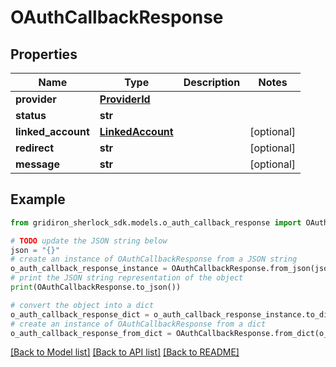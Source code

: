 # OAuthCallbackResponse


## Properties

Name | Type | Description | Notes
------------ | ------------- | ------------- | -------------
**provider** | [**ProviderId**](ProviderId.md) |  | 
**status** | **str** |  | 
**linked_account** | [**LinkedAccount**](LinkedAccount.md) |  | [optional] 
**redirect** | **str** |  | [optional] 
**message** | **str** |  | [optional] 

## Example

```python
from gridiron_sherlock_sdk.models.o_auth_callback_response import OAuthCallbackResponse

# TODO update the JSON string below
json = "{}"
# create an instance of OAuthCallbackResponse from a JSON string
o_auth_callback_response_instance = OAuthCallbackResponse.from_json(json)
# print the JSON string representation of the object
print(OAuthCallbackResponse.to_json())

# convert the object into a dict
o_auth_callback_response_dict = o_auth_callback_response_instance.to_dict()
# create an instance of OAuthCallbackResponse from a dict
o_auth_callback_response_from_dict = OAuthCallbackResponse.from_dict(o_auth_callback_response_dict)
```
[[Back to Model list]](../README.md#documentation-for-models) [[Back to API list]](../README.md#documentation-for-api-endpoints) [[Back to README]](../README.md)


